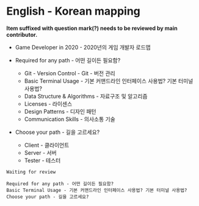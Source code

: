 # English - Korean mapping

**Item suffixed with question mark(?) needs to be reviewed by main contributor.**

- Game Developer in 2020 - 2020년의 게임 개발자 로드맵

- Required for any path - 어떤 길이든 필요함?
    - Git - Version Control - Git - 버전 관리
    - Basic Terminal Usage - 기본 커맨드라인 인터페이스 사용법? 기본 터미널 사용법?
    - Data Structure & Algorithms - 자료구조 및 알고리즘
    - Licenses - 라이센스
    - Design Patterns - 디자인 패턴
    - Communication Skills - 의사소통 기술

- Choose your path - 길을 고르세요?
    - Client - 클라이언트
    - Server - 서버
    - Tester - 테스터

```
Waiting for review

Required for any path - 어떤 길이든 필요함?
Basic Terminal Usage - 기본 커맨드라인 인터페이스 사용법? 기본 터미널 사용법?
Choose your path - 길을 고르세요?
```